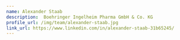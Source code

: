 ```yaml
---
name: Alexander Staab
description:  Boehringer Ingelheim Pharma GmbH & Co. KG
profile_url: /img/team/alexander-staab.jpg
link_url: https://www.linkedin.com/in/alexander-staab-31b65245/
---
```

